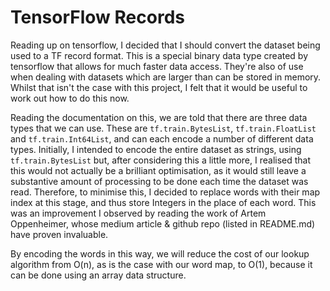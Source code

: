 # TensorFlow Records

Reading up on tensorflow, I decided that I should convert the dataset 
being used to a TF record format. This is a special binary data type 
created by tensorflow that allows for much faster data access. They're 
also of use when dealing with datasets which are larger than can be stored
in memory. Whilst that isn't the case with this project, I felt that
it would be useful to work out how to do this now.

Reading the documentation on this, we are told that there are three data types
that we can use. These are `tf.train.BytesList`, `tf.train.FloatList` and 
`tf.train.Int64List`, and can each encode a number of different data types.
Initially, I intended to encode the entire dataset as strings, using `tf.train.BytesList`
but, after considering this a little more, I realised that this would not actually
be a brilliant optimisation, as it would still leave a substantive amount of processing
to be done each time the dataset was read. Therefore, to minimise this, I decided to 
replace words with their map index at this stage, and thus store Integers in the place
of each word. This was an improvement I observed by reading the work of Artem Oppenheimer,
whose medium article & github repo (listed in README.md) have proven invaluable.

By encoding the words in this way, we will reduce the cost of our lookup algorithm from O(n),
as is the case with our word map, to O(1), because it can be done using an array data structure. 
